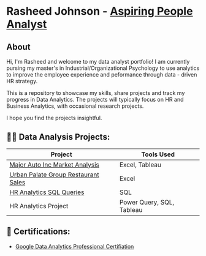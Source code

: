 <h1>Rasheed Johnson - <a href="https://www.linkedin.com/in/rasheed-johnson-a30947260/"> Aspiring People Analyst</a>

<h2>About</h2>  

 Hi, I'm Rasheed and welcome to my data analyst portfolio! I am currently pursing my master's in Industrial/Organizational Psychology to use analytics to improve the employee experience and peformance through data - driven HR strategy. 

This is a repository to showcase my skills, share projects and track my progress in Data Analytics. The projects will typically focus on HR and Business Analytics, with occasional research projects.

I hope you find the projects insightful.

<h2>👨‍💻 Data Analysis Projects:</h2>

| Project | Tools Used |
|--------------|------------|
|<a href="https://github.com/Mun-eo/Major-Auto-Inc-Market-Analysis">Major Auto Inc Market Analysis| Excel, Tableau |
| <a href="https://github.com/Mun-eo/Urban-Palate-Group-Restaurant-Sales-Analysis">Urban Palate Group Restaurant Sales  | Excel |
| <a href="https://github.com/Mun-eo/HR-Analytics-SQL-Queries">HR Analytics SQL Queries  | SQL |
| HR Analytics Project | Power Query, SQL, Tableau |

<h2> 📑 Certifications:</h2>

 - <a href="https://www.credly.com/badges/e397c830-9e45-4770-a4f6-6f3ea15d4e11/linked_in_profile"> Google Data Analytics Professional Certifiation</a>
